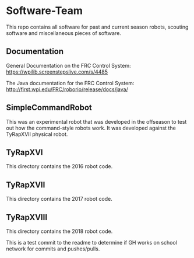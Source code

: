 # Software-Team

This repo contains all software for past and current season robots, scouting software and miscellaneous pieces of software.

## Documentation

General Documentation on the FRC Control System: https://wpilib.screenstepslive.com/s/4485

The Java documentation for the FRC Control System: http://first.wpi.edu/FRC/roborio/release/docs/java/

## SimpleCommandRobot

This was an experimental robot that was developed in the offseason to test out how the command-style robots work. It was developed against the TyRapXVII physical robot.

## TyRapXVI

This directory contains the 2016 robot code.

## TyRapXVII

This directory contains the 2017 robot code.

## TyRapXVIII

This directory contains the 2018 robot code.


This is a test 	commit to the readme to determine if GH works on school network for commits and pushes/pulls.
